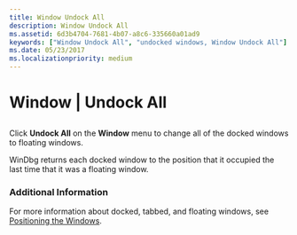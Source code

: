 ```yaml
---
title: Window Undock All
description: Window Undock All
ms.assetid: 6d3b4704-7681-4b07-a8c6-335660a01ad9
keywords: ["Window Undock All", "undocked windows, Window Undock All"]
ms.date: 05/23/2017
ms.localizationpriority: medium
---
```


# Window | Undock All


## <span id="ddk_window_undock_all_dbg"></span><span id="DDK_WINDOW_UNDOCK_ALL_DBG"></span>


Click **Undock All** on the **Window** menu to change all of the docked windows to floating windows.

WinDbg returns each docked window to the position that it occupied the last time that it was a floating window.

### <span id="additional_information"></span><span id="ADDITIONAL_INFORMATION"></span>Additional Information

For more information about docked, tabbed, and floating windows, see [Positioning the Windows](positioning-the-windows.md).

 

 





